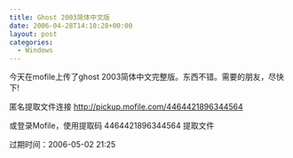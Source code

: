 ```yaml
---
title: Ghost 2003简体中文版
date: 2006-04-28T14:10:28+00:00
layout: post
categories:
  - Windows
---
```


今天在mofile上传了ghost 2003简体中文完整版。东西不错。需要的朋友，尽快下!

匿名提取文件连接 <http://pickup.mofile.com/4464421896344564>

或登录Mofile，使用提取码 4464421896344564 提取文件

过期时间：2006-05-02 21:25